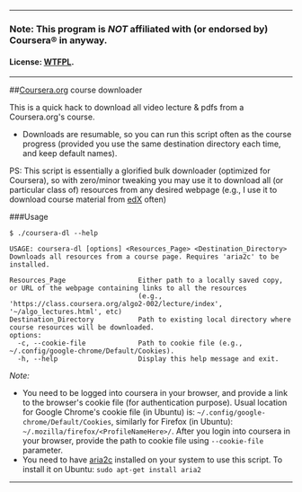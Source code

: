 ------------
### Note: This program is *NOT* affiliated with (or endorsed by) Coursera® in anyway.

#### License: [WTFPL](http://www.wtfpl.net/).
-------------

##[Coursera.org](https://www.coursera.org) course downloader

This is a quick hack to download all video lecture & pdfs from a Coursera.org's course.
 - Downloads are resumable, so you can run this script often as the course progress (provided you use the same destination directory each time, and keep default names).

PS: This script is essentially a glorified bulk downloader (optimized for Coursera), so with zero/minor tweaking you may use it to download all (or particular class of) resources from any desired webpage (e.g., I use it to download course material from [edX](https://www.edx.org) often)

###Usage
```
$ ./coursera-dl --help

USAGE: coursera-dl [options] <Resources_Page> <Destination_Directory>
Downloads all resources from a course page. Requires 'aria2c' to be installed.

Resources_Page                  Either path to a locally saved copy, or URL of the webpage containing links to all the resources
                                (e.g., 'https://class.coursera.org/algo2-002/lecture/index', '~/algo_lectures.html', etc)
Destination_Directory           Path to existing local directory where course resources will be downloaded.
options:
  -c, --cookie-file             Path to cookie file (e.g., ~/.config/google-chrome/Default/Cookies).
  -h, --help                    Display this help message and exit.
```

*Note:*
 - You need to be logged into coursera in your browser, and provide a link to the browser's cookie file (for authentication purpose). Usual location for Google Chrome's cookie file (in Ubuntu) is: ```~/.config/google-chrome/Default/Cookies```, similarly for Firefox (in Ubuntu): ```~/.mozilla/firefox/<ProfileNameHere>/```. After you login into coursera in your browser, provide the path to cookie file using ```--cookie-file``` parameter.
 - You need to have [aria2c](http://aria2.sourceforge.net) installed on your system to use this script. To install it on Ubuntu: ```sudo apt-get install aria2```

------------
